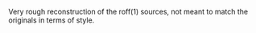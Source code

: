 Very rough reconstruction of the roff(1) sources, not meant to match the originals in terms of style.
